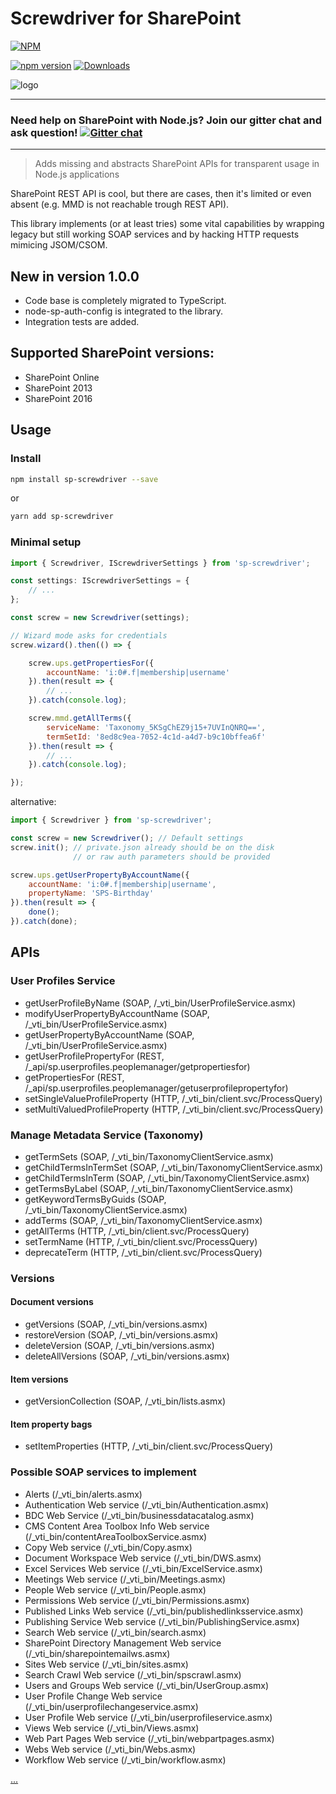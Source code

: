 # Screwdriver for SharePoint

[![NPM](https://nodei.co/npm/sp-screwdriver.png?mini=true&downloads=true&downloadRank=true&stars=true)](https://nodei.co/npm/sp-screwdriver/)

[![npm version](https://badge.fury.io/js/sp-screwdriver.svg)](https://badge.fury.io/js/sp-screwdriver)
[![Downloads](https://img.shields.io/npm/dm/sp-screwdriver.svg)](https://www.npmjs.com/package/sp-screwdriver)

![logo](https://github.com/koltyakov/sp-screwdriver/blob/master/doc/img/screwdriver-logo.png?raw=true)

---
### Need help on SharePoint with Node.js? Join our gitter chat and ask question! [![Gitter chat](https://badges.gitter.im/gitterHQ/gitter.png)](https://gitter.im/sharepoint-node/Lobby)
---

> Adds missing and abstracts SharePoint APIs for transparent usage in Node.js applications

SharePoint REST API is cool, but there are cases, then it's limited or even absent (e.g. MMD is not reachable trough REST API). 

This library implements (or at least tries) some vital capabilities by wrapping legacy but still working SOAP services and by hacking HTTP requests mimicing JSOM/CSOM.

## New in version 1.0.0

- Code base is completely migrated to TypeScript.
- node-sp-auth-config is integrated to the library.
- Integration tests are added.

## Supported SharePoint versions:
- SharePoint Online
- SharePoint 2013
- SharePoint 2016

## Usage

### Install

```bash
npm install sp-screwdriver --save
```

or

```bash
yarn add sp-screwdriver
```


### Minimal setup

```javascript
import { Screwdriver, IScrewdriverSettings } from 'sp-screwdriver';

const settings: IScrewdriverSettings = {
    // ...
};

const screw = new Screwdriver(settings);

// Wizard mode asks for credentials
screw.wizard().then(() => {

    screw.ups.getPropertiesFor({
        accountName: 'i:0#.f|membership|username'
    }).then(result => {
        // ...
    }).catch(console.log);

    screw.mmd.getAllTerms({
        serviceName: 'Taxonomy_5KSgChEZ9j15+7UVInQNRQ==',
        termSetId: '8ed8c9ea-7052-4c1d-a4d7-b9c10bffea6f'
    }).then(result => {
        // ...
    }).catch(console.log);

});
```

alternative:

```javascript
import { Screwdriver } from 'sp-screwdriver';

const screw = new Screwdriver(); // Default settings
screw.init(); // private.json already should be on the disk
              // or raw auth parameters should be provided

screw.ups.getUserPropertyByAccountName({
    accountName: 'i:0#.f|membership|username',
    propertyName: 'SPS-Birthday'
}).then(result => {
    done();
}).catch(done);
```

## APIs

### User Profiles Service

- getUserProfileByName (SOAP, /_vti_bin/UserProfileService.asmx)
- modifyUserPropertyByAccountName (SOAP, /_vti_bin/UserProfileService.asmx)
- getUserPropertyByAccountName (SOAP, /_vti_bin/UserProfileService.asmx)
- getUserProfilePropertyFor (REST, /_api/sp.userprofiles.peoplemanager/getpropertiesfor)
- getPropertiesFor (REST, /_api/sp.userprofiles.peoplemanager/getuserprofilepropertyfor)
- setSingleValueProfileProperty (HTTP, /_vti_bin/client.svc/ProcessQuery)
- setMultiValuedProfileProperty (HTTP, /_vti_bin/client.svc/ProcessQuery)

### Manage Metadata Service (Taxonomy)

- getTermSets (SOAP, /_vti_bin/TaxonomyClientService.asmx)
- getChildTermsInTermSet (SOAP, /_vti_bin/TaxonomyClientService.asmx)
- getChildTermsInTerm (SOAP, /_vti_bin/TaxonomyClientService.asmx)
- getTermsByLabel (SOAP, /_vti_bin/TaxonomyClientService.asmx)
- getKeywordTermsByGuids (SOAP, /_vti_bin/TaxonomyClientService.asmx)
- addTerms (SOAP, /_vti_bin/TaxonomyClientService.asmx)
- getAllTerms (HTTP, /_vti_bin/client.svc/ProcessQuery)
- setTermName (HTTP, /_vti_bin/client.svc/ProcessQuery)
- deprecateTerm (HTTP, /_vti_bin/client.svc/ProcessQuery)

### Versions

#### Document versions

- getVersions (SOAP, /_vti_bin/versions.asmx)
- restoreVersion (SOAP, /_vti_bin/versions.asmx)
- deleteVersion (SOAP, /_vti_bin/versions.asmx)
- deleteAllVersions (SOAP, /_vti_bin/versions.asmx)

#### Item versions

- getVersionCollection (SOAP, /_vti_bin/lists.asmx)

#### Item property bags

- setItemProperties (HTTP, /_vti_bin/client.svc/ProcessQuery)

### Possible SOAP services to implement

- Alerts (/_vti_bin/alerts.asmx)
- Authentication Web service (/_vti_bin/Authentication.asmx)
- BDC Web Service (/_vti_bin/businessdatacatalog.asmx)
- CMS Content Area Toolbox Info Web service (/_vti_bin/contentAreaToolboxService.asmx)
- Copy Web service (/_vti_bin/Copy.asmx)
- Document Workspace Web service (/_vti_bin/DWS.asmx)
- Excel Services Web service (/_vti_bin/ExcelService.asmx)
- Meetings Web service (/_vti_bin/Meetings.asmx)
- People Web service (/_vti_bin/People.asmx)
- Permissions Web service (/_vti_bin/Permissions.asmx)
- Published Links Web service (/_vti_bin/publishedlinksservice.asmx)
- Publishing Service Web service (/_vti_bin/PublishingService.asmx)
- Search Web service (/_vti_bin/search.asmx)
- SharePoint Directory Management Web service (/_vti_bin/sharepointemailws.asmx)
- Sites Web service (/_vti_bin/sites.asmx)
- Search Crawl Web service (/_vti_bin/spscrawl.asmx)
- Users and Groups Web service (/_vti_bin/UserGroup.asmx)
- User Profile Change Web service (/_vti_bin/userprofilechangeservice.asmx)
- User Profile Web service (/_vti_bin/userprofileservice.asmx)
- Views Web service (/_vti_bin/Views.asmx)
- Web Part Pages Web service (/_vti_bin/webpartpages.asmx)
- Webs Web service (/_vti_bin/Webs.asmx)
- Workflow Web service (/_vti_bin/workflow.asmx)

[...](https://msdn.microsoft.com/en-us/library/office/bb862916(v=office.12).aspx)